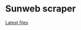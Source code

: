 # Sunweb scraper

[Latest files](https://flatgithub.com/lassebenni/sunweb-scraper/blob/main/results.json)
